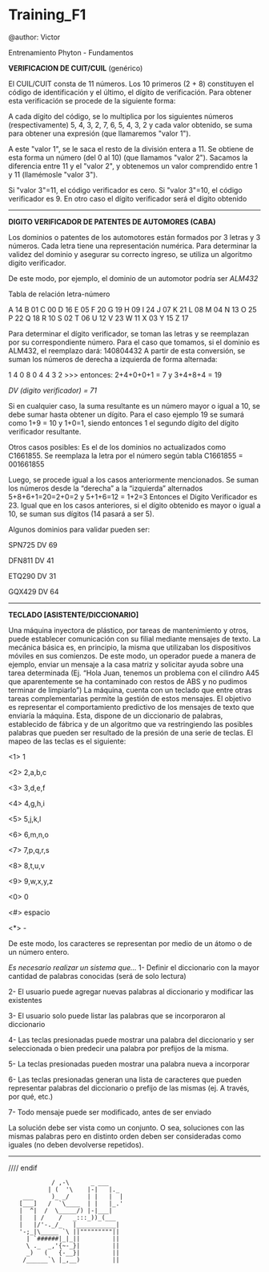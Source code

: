 Training_F1
===========
@author: Victor

Entrenamiento Phyton - Fundamentos

**VERIFICACION DE CUIT/CUIL** (genérico)

El CUIL/CUIT consta de 11 números. Los 10 primeros (2 + 8) constituyen el código de identificación y el último, el dígito de verificación. Para obtener esta verificación se procede de la siguiente forma:

A cada dígito del código, se lo multiplica por los siguientes números (respectivamente) 5, 4, 3, 2, 7, 6, 5, 4, 3, 2 y cada valor obtenido, se suma para obtener una expresión (que llamaremos "valor 1").

A este "valor 1", se le saca el resto de la división entera a 11. Se obtiene de esta forma un número (del 0 al 10) (que llamamos "valor 2"). Sacamos la diferencia entre 11 y el "valor 2", y obtenemos un valor comprendido entre 1 y 11 (llamémosle "valor 3").

Si "valor 3"=11, el código verificador es cero. Si "valor 3"=10, el código verificador es 9. En otro caso el dígito verificador será el dígito obtenido

***

**DIGITO VERIFICADOR DE PATENTES DE AUTOMORES (CABA)**
 
Los dominios o patentes de los automotores están formados por 3 letras y 3 números.
Cada letra tiene una representación numérica. Para determinar la validez del dominio y asegurar su correcto ingreso, se utiliza un algoritmo digito verificador.

De este modo, por ejemplo, el dominio de un automotor podría ser *ALM432*

Tabla de relación letra-número

A 14
B	01
C	00
D	16
E	05
F	20
G	19
H	09
I	24
J	07
K	21
L	08
M	04
N	13
O	25
P	22
Q	18
R	10
S	02
T	06
U	12
V	23
W	11
X	03
Y	15
Z	17


Para determinar el dígito verificador, se toman las letras y se reemplazan por su correspondiente número. 
Para el caso que tomamos, si el dominio es ALM432, el reemplazo dará: 140804432
A partir de esta conversión, se suman los números de derecha a izquierda de forma alternada:

1 4 0 8 0 4 4 3 2  >>> entonces: 2+4+0+0+1 = 7 y 3+4+8+4 = 19

*DV (digito verificador) = 71*

Si en cualquier caso, la suma resultante es un número mayor o igual a 10, se debe sumar hasta obtener un dígito. Para el caso ejemplo 19 se sumará como 1+9 = 10 y 1+0=1, siendo entonces 1 el segundo dígito del dígito verificador resultante.

Otros casos posibles: Es el de los dominios no actualizados como C1661855. Se reemplaza la letra por el número según tabla C1661855 = 001661855
 
Luego, se procede igual a los casos anteriormente mencionados. Se suman los números desde la “derecha” a la “izquierda” alternados 5+8+6+1=20=2+0=2  y 5+1+6=12 = 1+2=3  Entonces el Digito Verificador es 23. Igual que en los casos anteriores, si el dígito obtenido es mayor o igual a 10, se suman sus dígitos (14 pasará a ser 5).


Algunos dominios para validar pueden ser:

SPN725 DV 69

DFN811 DV 41

ETQ290 DV 31

GQX429 DV 64

***

**TECLADO   [ASISTENTE/DICCIONARIO]**

Una máquina inyectora de plástico, por tareas de mantenimiento y otros, puede establecer comunicación con su filial mediante mensajes de texto. La mecánica básica es, en principio, la misma que utilizaban los dispositivos móviles en sus comienzos.
De este modo, un operador puede a manera de ejemplo, enviar un mensaje a la casa matriz y solicitar ayuda sobre una tarea determinada (Ej. “Hola Juan, tenemos un problema con el cilindro A45 que aparentemente se ha contaminado con restos de ABS y no pudimos terminar de limpiarlo”) 
La máquina, cuenta con un teclado que entre otras tareas complementarias permite la gestión de estos mensajes. 
El objetivo es representar el comportamiento predictivo de los mensajes de texto que enviaría la máquina.  Esta, dispone de un diccionario de palabras, establecido de fábrica y de un algoritmo que va restringiendo las posibles palabras que pueden ser resultado de la presión de una serie de teclas.
El mapeo de las teclas es el siguiente:

<1> 1

<2>	2,a,b,c

<3>	3,d,e,f

<4>	4,g,h,i

<5>	5,j,k,l

<6>	6,m,n,o

<7>	7,p,q,r,s

<8>	8,t,u,v

<9>	9,w,x,y,z

<0>	0

<#>	espacio

<*> -


De este modo, los caracteres se representan por medio de un átomo o de un número entero.

*Es necesario realizar un sistema que…*
1-	Definir el diccionario con la mayor cantidad de palabras conocidas (será de solo lectura)

2-	El usuario puede agregar nuevas palabras al diccionario y modificar las existentes

3-	El usuario solo puede listar las palabras que se incorporaron al diccionario

4-	Las teclas presionadas puede mostrar una palabra del diccionario y ser seleccionada o bien predecir una palabra por prefijos de la misma.

5-	La teclas presionadas pueden mostrar una palabra nueva a incorporar

6-	Las teclas presionadas generan una lista de caracteres que pueden representar palabras del diccionario o prefijo de las mismas (ej. A través, por qué, etc.)

7-	Todo mensaje puede ser modificado, antes de ser enviado 

La solución debe ser vista como un conjunto. O sea, soluciones con las mismas palabras pero en distinto orden deben ser consideradas como iguales (no deben devolverse repetidos).


***
//// endif

                / ,-\      _ ___
               | (  '\    |-|   |._
        ___     )_ _/     | |   |  |
       [___]   /  `\____  | |   |_.'
       |  ^|  /  \_____/) |-|___|
       |   | /    /   _:::_))_(___
       |   |/'-._/_   |___________|
       '-;_|\_____ `\ ||"""""""""||
         | `######|_|_||         ||
         \ ._  _,'{~-_}|         ||
         _)   (   {-__}|         ||
        /______`\ |_,__)         ||
